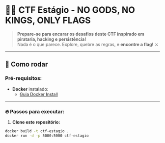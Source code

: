 # 🏴‍☠️ CTF Estágio - **NO GODS, NO KINGS, ONLY FLAGS**

> **Prepare-se para encarar os desafios deste CTF inspirado em pirataria, hacking e persistência!**  
Nada é o que parece. Explore, quebre as regras, e **encontre a flag!** ⚔️

---

## 🚀 **Como rodar**

### Pré-requisitos:

- **Docker** instalado:
  - [Guia Docker Install](https://docs.docker.com/get-docker/)

---

### 🔥 **Passos para executar:**

1. **Clone este repositório:**

```bash
docker build -t ctf-estagio .
docker run -d -p 5000:5000 ctf-estagio
